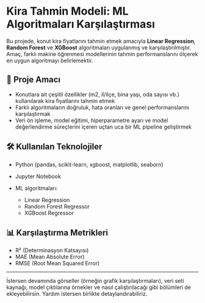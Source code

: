 

# Kira Tahmin Modeli: ML Algoritmaları Karşılaştırması

Bu projede, konut kira fiyatlarını tahmin etmek amacıyla **Linear Regression**, **Random Forest** ve **XGBoost** algoritmaları uygulanmış ve karşılaştırılmıştır. Amaç, farklı makine öğrenmesi modellerinin tahmin performanslarını ölçerek en uygun algoritmayı belirlemektir.

## 🎯 Proje Amacı

* Konutlara ait çeşitli özellikler (m2, il/ilçe, bina yaşı, oda sayısı vb.) kullanılarak kira fiyatlarını tahmin etmek
* Farklı algoritmaların doğruluk, hata oranları ve genel performanslarını karşılaştırmak
* Veri ön işleme, model eğitimi, hiperparametre ayarı ve model değerlendirme süreçlerini içeren uçtan uca bir ML pipeline geliştirmek

## 🛠️ Kullanılan Teknolojiler

* Python (pandas, scikit-learn, xgboost, matplotlib, seaborn)
* Jupyter Notebook
* ML algoritmaları:

  * Linear Regression
  * Random Forest Regressor
  * XGBoost Regressor

## 📊 Karşılaştırma Metrikleri

* R² (Determinasyon Katsayısı)
* MAE (Mean Absolute Error)
* RMSE (Root Mean Squared Error)

---

İstersen devamında görseller (örneğin grafik karşılaştırmaları), veri seti kaynağı, model çıktılarına örnekler ve nasıl çalıştırılacağı gibi bölümleri de ekleyebilirsin. Yardım istersen birlikte detaylandırabiliriz.
